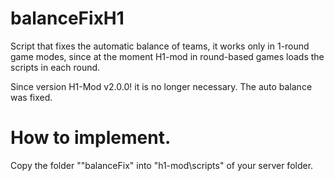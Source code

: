 # balanceFixH1
Script that fixes the automatic balance of teams, it works only in 1-round game modes, since at the moment H1-mod in round-based games loads the scripts in each round.

Since version H1-Mod v2.0.0! it is no longer necessary.
The auto balance was fixed.

# How to implement.
Copy the folder ""balanceFix" into "h1-mod\scripts" of your server folder.
